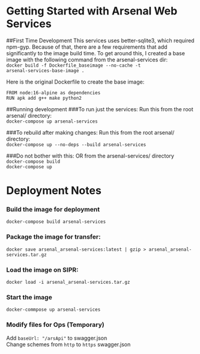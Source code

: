 # Getting Started with Arsenal Web Services

##First Time Development
This services uses better-sqlite3, which required npm-gyp.
Because of that, there are a few requirements that add significantly to the image build time.
To get around this, I created a base image with the following command from the arsenal-services dir:  
<code>docker build -f Dockerfile_baseimage --no-cache -t arsenal-services-base-image .</code>

Here is the original Dockerfile to create the base image:  

```
FROM node:16-alpine as dependencies
RUN apk add g++ make python2
```

##Running development
###To run just the services:
Run this from the root arsenal/ directory:  
<code>docker-compose up arsenal-services</code>

###To rebuild after making changes:
Run this from the root arsenal/ directory:  
<code>docker-compose up --no-deps --build arsenal-services </code>

###Do not bother with this:
OR from the arsenal-services/ directory  
<code>docker-compose build </code>  
<code>docker-compose up</code>

# Deployment Notes

### Build the image for deployment   
```docker-compose build arsenal-services```

### Package the image for transfer:  
```docker save arsenal_arsenal-services:latest | gzip > arsenal_arsenal-services.tar.gz```

### Load the image on SIPR:
```docker load -i arsenal_arsenal-services.tar.gz```

### Start the image  
```docker-commpose up arsenal-services```

### Modify files for Ops (Temporary)
Add ```baseUrl: "/arsApi"```  to swagger.json   
Change schemes from `http`  to `https`  swagger.json